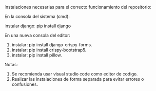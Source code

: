 Instalaciones necesarias para el correcto funcionamiento del repositorio:


En la consola del sistema (cmd):

  instalar django: pip install django
  
En una nueva consola del editor:

  1. instalar: pip install django-crispy-forms.
  2. instalar: pip install crispy-bootstrap5.
  3. instalar: pip install pillow.
  
Notas:
  1. Se recomienda usar visual studio code como editor de codigo.
  2. Realizar las instalaciones de forma separada para evitar errores o confusiones.
